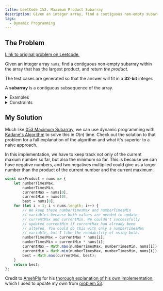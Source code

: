 ```yaml
---
title: LeetCode 152. Maximum Product Subarray
description: Given an integer array, find a contiguous non-empty subarray within the array that has the largest product, and return the product.
tags:
  - Dynamic Programming
---
```


## The Problem

[Link to original problem on Leetcode.](https://leetcode.com/problems/maximum-product-subarray/)

Given an integer array `nums`, find a contiguous non-empty subarray within the array that has the largest product, and return _the product_.

The test cases are generated so that the answer will fit in a **32-bit** integer.

A **subarray** is a contiguous subsequence of the array.

<details>
<summary>Examples</summary>

Example 1:

```
Input: nums = [2,3,-2,4]
Output: 6
Explanation: [2,3] has the largest product 6.
```

Example 2:

```
Input: nums = [-2,0,-1]
Output: 0
Explanation: The result cannot be 2, because [-2,-1] is not a subarray.
```

</details>

<details>
<summary>Constraints</summary>

- 1 <= `nums.length` <= 2 \* 10<sup>4</sup>
- -10 <= `nums[i]` <= 10
- The product of any prefix or suffix of `nums` is guaranteed to fit in a 32-bit integer.
</details>

## My Solution

Much like [053 Maximum Subarray](/coding-questions/leetcode-053-maximum-subarray), we can use dynamic programming with [Kadane's Algorithm](https://en.wikipedia.org/wiki/Maximum_subarray_problem#Kadane's_algorithm) to solve this in $O(n)$ time. Check out the solution to that problem for a full explanation of the algorithm and what it's superior to a naïve approach.

In this implementation, we have to keep track not only of the current maxium number so far, but also the minimum so far. This is because we can have negative numbers, and two negatives multiplied could give us a larger number than the product of the current number and the current maximum.

```javascript
const maxProduct = nums => {
	let numberTimesMax,
		numberTimesMin,
		currentMax = nums[0],
		currentMin = nums[0],
		best = nums[0];
	for (let i = 1; i < nums.length; i++) {
		// We keep these numberTimesMax and numberTimesMin
		// variables because both values are needed to update
		// currentMax and currentMin. We couldn't successfully
		// updated currentMin if currentMax had already been
		// altered. You could do this with only a numberTimesMax
		// variable, but I like the readability of using both.
		numberTimesMax = currentMax * nums[i];
		numberTimesMin = currentMin * nums[i];
		currentMax = Math.max(numberTimesMax, numberTimesMin, nums[i]);
		currentMin = Math.min(numberTimesMax, numberTimesMin, nums[i]);
		best = Math.max(currentMax, best);
	}
	return best;
};
```

Credit to [AmehPls](https://leetcode.com/AmehPls) for his [thorough explanation of his own implementation](<https://leetcode.com/problems/maximum-product-subarray/discuss/1598311/Javascript-Solution-using-Dynamic-Programming-in-O(n)-time-(w-explanation)>), which I used to update my own from [problem 53](/coding-questions/leetcode-053-maximum-subarray).
